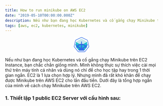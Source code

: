 ```yaml
---
title: How to run minikube on AWS EC2
date: "2019-05-10T00:00:00.000Z"
description: Nếu như bạn đang học Kubernetes và cố gắng chạy Minikube trên EC2 Instance, bạn chắc chắn giống mình. Mình không thực sự thích việc cài mọi thứ trên máy tính cá nhân và dùng nó chỉ để cho học tập hay trong 1 thời gian ngắn. EC2 là 1 lựa chọn hợp lý. Nhưng mình đã rất khó khăn để chạy được Minikube trên AWS EC2 cho lần đầu tiền. Dưới đây là tổng hợp ngắn của mình về cách chạy Minikube trên AWS EC2.
tags: [aws, ec2, kubernetes, minikube]
---
```


<p align="center">
	<img src="../assets/minikube-logo.png" width="50"/>
</p>

Nếu như bạn đang học Kubernetes và cố gắng chạy Minikube trên EC2 Instance, bạn chắc chắn giống mình. Mình không thực sự thích việc cài mọi thứ trên máy tính cá nhân và dùng nó chỉ để cho học tập hay trong 1 thời gian ngắn. EC2 là 1 lựa chọn hợp lý. Nhưng mình đã rất khó khăn để chạy được Minikube trên AWS EC2 cho lần đầu tiền. Dưới đây là tổng hợp ngắn của mình về cách chạy Minikube trên AWS EC2.

### 1. Thiết lập 1 public EC2 Server với cấu hình sau:

